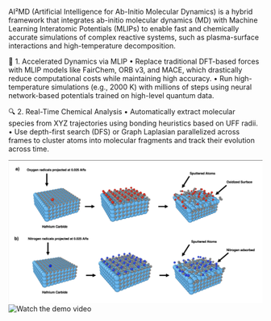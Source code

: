 AI²MD (Artificial Intelligence for Ab-Initio Molecular Dynamics) is a hybrid framework that integrates ab-initio molecular dynamics (MD) with Machine Learning Interatomic Potentials (MLIPs) to enable fast and chemically accurate simulations of complex reactive systems, such as plasma-surface interactions and high-temperature decomposition.

🚀 1. Accelerated Dynamics via MLIP
	•	Replace traditional DFT-based forces with MLIP models like FairChem, ORB v3, and MACE, which drastically reduce computational costs while maintaining high accuracy.
	•	Run high-temperature simulations (e.g., 2000 K) with millions of steps using neural network-based potentials trained on high-level quantum data.

🔍 2. Real-Time Chemical Analysis
	•	Automatically extract molecular species from XYZ trajectories using bonding heuristics based on UFF radii.
	•	Use depth-first search (DFS) or Graph Laplasian parallelized across frames to cluster atoms into molecular fragments and track their evolution across time.

![Example](./example.png)
![Watch the demo video](./demo.gif)
